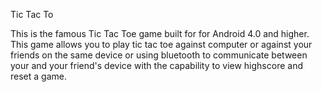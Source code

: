 Tic Tac To

This is the famous Tic Tac Toe game built for for Android 4.0 and higher. This game allows you to play tic tac toe against computer or against your friends on the same device or using bluetooth to communicate between your and your friend's device with the capability to view highscore and reset a game.
